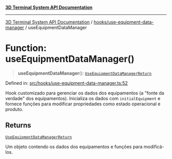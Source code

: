[**3D Terminal System API Documentation**](../../../README.md)

***

[3D Terminal System API Documentation](../../../README.md) / [hooks/use-equipment-data-manager](../README.md) / useEquipmentDataManager

# Function: useEquipmentDataManager()

> **useEquipmentDataManager**(): [`UseEquipmentDataManagerReturn`](../interfaces/UseEquipmentDataManagerReturn.md)

Defined in: [src/hooks/use-equipment-data-manager.ts:52](https://github.com/Dicommunitas/ThreeJS_Terminal_3D2/blob/329dd5ef132dd57d615e45fca2699e6c6fa5c711/src/hooks/use-equipment-data-manager.ts#L52)

Hook customizado para gerenciar os dados dos equipamentos (a "fonte da verdade" dos equipamentos).
Inicializa os dados com `initialEquipment` e fornece funções para modificar
propriedades como estado operacional e produto.

## Returns

[`UseEquipmentDataManagerReturn`](../interfaces/UseEquipmentDataManagerReturn.md)

Um objeto contendo os dados dos equipamentos
                                         e funções para modificá-los.
